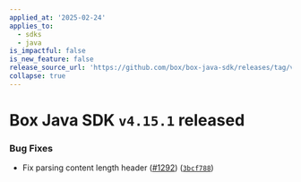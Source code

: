 ```yaml
---
applied_at: '2025-02-24'
applies_to:
  - sdks
  - java
is_impactful: false
is_new_feature: false
release_source_url: 'https://github.com/box/box-java-sdk/releases/tag/v4.15.1'
collapse: true
---
```


# Box Java SDK `v4.15.1` released

### Bug Fixes

* Fix parsing content length header ([#1292][1]) ([`3bcf788`][2])

[1]: https://github.com/box/box-java-sdk/issues/1292

[2]: https://github.com/box/box-java-sdk/commit/3bcf788dd9849305aa2cc85b8e5f88b35803ecb2
